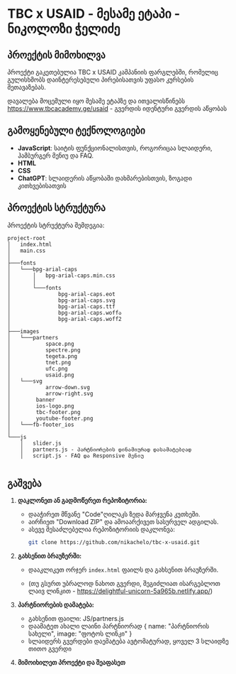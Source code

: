 # TBC x USAID - მესამე ეტაპი - ნიკოლოზი ჭელიძე

## პროექტის მიმოხილვა

პროექტი გაკეთებულია TBC x USAID კამპანიის ფარგლებში, რომელიც გულისხმობს დაინტერესებული პირებისათვის უფასო კურსების შეთავაზებას.

დავალება მოცემული იყო მესამე ეტაპზე და ითვალისწინებს https://www.tbcacademy.ge/usaid - გვერდის იდენტური გვერდის აწყობას

## გამოყენებული ტექნოლოგიები

- **JavaScript**: საიტის ფუნქციონალისთვის, როგორიცაა სლაიდერი, ჰამბურგერ მენიუ და FAQ.
- **HTML**
- **CSS**
- **ChatGPT**: სლაიდერის აწყობაში დახმარებისთვის, ზოგადი კითხვებისათვის

## პროექტის სტრუქტურა

პროექტის სტრუქტურა შემდეგია:

```
project-root
│   index.html
│   main.css
│
├───fonts
│   └───bpg-arial-caps
│       │   bpg-arial-caps.min.css
│       │
│       └───fonts
│               bpg-arial-caps.eot
│               bpg-arial-caps.svg
│               bpg-arial-caps.ttf
│               bpg-arial-caps.woffა
│               bpg-arial-caps.woff2
│
├───images
│   └───partners
│           space.png
│           spectre.png
│           tegeta.png
│           tnet.png
│           ufc.png
│           usaid.png
│   └───svg
│           arrow-down.svg
│           arrow-right.svg
│        banner
│        ios-logo.png
│        tbc-footer.png
│        youtube-footer.png
│   └───fb-footer_ios
│
└───js
    │   slider.js
    │   partners.js - პარტნიორების დინამიურად დასამატებლად
    │   script.js - FAQ და Responsive მენიუ


```

## გაშვება

1. **დაკლონეთ ან გადმოწერეთ რეპოზიტორია:**

   - დააჭირეთ მწვანე "Code"ღილაკს ზედა მარჯვენა კუთხეში.
   - აირჩიეთ "Download ZIP" და ამოაარქივეთ სასურველ ადგილას.
   - ასევე შესაძლებელია რეპოზიტორიის დაკლონვა:
     ```bash
     git clone https://github.com/nikachelo/tbc-x-usaid.git
     ```

2. **გახსენით ბრაუზერში:**

   - დააკლიკეთ ორჯერ `index.html` ფაილს და გახსენით ბრაუზერში.

   - (თუ გსურთ უბრალოდ ნახოთ გვერდი, შეგიძლიათ ისარგებლოთ ლაივ ლინკით - https://delightful-unicorn-5a965b.netlify.app/)

3. **პარტნიორების დამატება:**

   - გახსენით ფაილი: JS/partners.js
   - დაამატეთ ახალი ლაინი პარტნიორად { name: "პარტნიორის სახელი", image: "ფოტოს ლინკი" }
   - სლაიდერს გვერდები დაემატება ავტომატურად, ყოველ 3 სლაიდზე თითო გვერდი

4. **მიმოიხილეთ პროექტი და შეაფასეთ**
